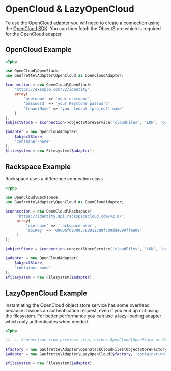 # OpenCloud & LazyOpenCloud

To use the OpenCloud adapter you will need to create a connection using the [OpenCloud SDK](https://github.com/rackspace/php-opencloud).
You can then fetch the ObjectStore which is required for the OpenCloud adapter.

## OpenCloud Example

```php
<?php

use OpenCloud\OpenStack;
use Gaufrette\Adapter\OpenCloud as OpenCloudAdapter;

$connection = new OpenCloud\OpenStack(
    'https://example.com/v2/identity',
    array(
        'username' => 'your username',
        'password' => 'your Keystone password',
        'tenantName' => 'your tenant (project) name'
    )
);
$objectStore = $connection->objectStoreService('cloudFiles', 'LON', 'publicURL');

$adapter = new OpenCloudAdapter(
    $objectStore,
    'container-name'
);
$filesystem = new Filesystem($adapter);
```

## Rackspace Example

Rackspace uses a difference connection class

```php
<?php

use OpenCloud\Rackspace;
use Gaufrette\Adapter\OpenCloud as OpenCloudAdapter;

$connection = new OpenCloud\Rackspace(
     'https://identity.api.rackspacecloud.com/v2.0/',
     array(
         'username' => 'rackspace-user',
         'apiKey' => '0900af093093788912388fc09dde090ffee09'
     )
);

$objectStore = $connection->objectStoreService('cloudFiles', 'LON', 'publicURL');

$adapter = new OpenCloudAdapter(
    $objectStore,
    'container-name'
);
$filesystem = new Filesystem($adapter);
```

## LazyOpenCloud Example

Instantiating the OpenCloud object store service has some overhead because it issues an authentication request,
even if you end up not using the filesystem. For better performance you can use a lazy-loading adapter which only authenticates when needed.

```php
<?php

// ... $connection from previous step, either OpenCloud\OpenStack or OpenCloud\Rackspace instance

$factory = new Gaufrette\Adapter\OpenStackCloudFiles\ObjectStoreFactory($connection);
$adapter = new Gaufrette\Adapter\LazyOpenCloud($factory, 'container-name');

$filesystem = new Filesystem($adapter);
```
